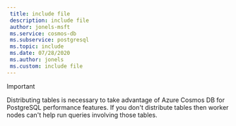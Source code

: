 ```yaml
---
 title: include file
 description: include file
 author: jonels-msft
 ms.service: cosmos-db
 ms.subservice: postgresql
 ms.topic: include
 ms.date: 07/28/2020
 ms.author: jonels
 ms.custom: include file
---
```


> [!IMPORTANT]
> Distributing tables is necessary to take advantage of Azure Cosmos DB for PostgreSQL performance
> features. If you don't distribute tables then worker nodes can't help run
> queries involving those tables.
